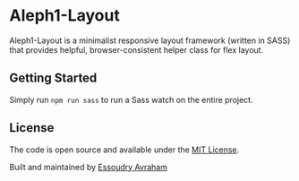 # Aleph1-Layout

Aleph1-Layout is a minimalist responsive layout framework (written in SASS) that provides helpful, browser-consistent helper class for flex layout.

## Getting Started

Simply run `npm run sass` to run a Sass watch on the entire project.

## License

The code is open source and available under the [MIT License](LICENSE.md).

Built and maintained by [Essoudry Avraham](https://github.com/avrahamcool)
